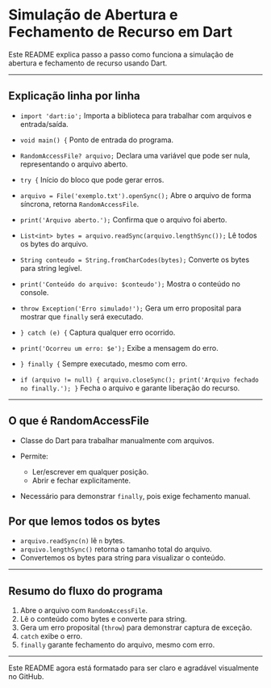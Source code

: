 # Simulação de Abertura e Fechamento de Recurso em Dart

Este README explica passo a passo como funciona a simulação de abertura e fechamento de recurso usando Dart.

---

## Explicação linha por linha

* `import 'dart:io';`
  Importa a biblioteca para trabalhar com arquivos e entrada/saída.

* `void main() {`
  Ponto de entrada do programa.

* `RandomAccessFile? arquivo;`
  Declara uma variável que pode ser nula, representando o arquivo aberto.

* `try {`
  Início do bloco que pode gerar erros.

* `arquivo = File('exemplo.txt').openSync();`
  Abre o arquivo de forma síncrona, retorna `RandomAccessFile`.

* `print('Arquivo aberto.');`
  Confirma que o arquivo foi aberto.

* `List<int> bytes = arquivo.readSync(arquivo.lengthSync());`
  Lê todos os bytes do arquivo.

* `String conteudo = String.fromCharCodes(bytes);`
  Converte os bytes para string legível.

* `print('Conteúdo do arquivo: $conteudo');`
  Mostra o conteúdo no console.

* `throw Exception('Erro simulado!');`
  Gera um erro proposital para mostrar que `finally` será executado.

* `} catch (e) {`
  Captura qualquer erro ocorrido.

* `print('Ocorreu um erro: $e');`
  Exibe a mensagem do erro.

* `} finally {`
  Sempre executado, mesmo com erro.

* `if (arquivo != null) { arquivo.closeSync(); print('Arquivo fechado no finally.'); }`
  Fecha o arquivo e garante liberação do recurso.

---

## O que é RandomAccessFile

* Classe do Dart para trabalhar manualmente com arquivos.
* Permite:

  * Ler/escrever em qualquer posição.
  * Abrir e fechar explicitamente.
* Necessário para demonstrar `finally`, pois exige fechamento manual.

## Por que lemos todos os bytes

* `arquivo.readSync(n)` lê `n` bytes.
* `arquivo.lengthSync()` retorna o tamanho total do arquivo.
* Convertemos os bytes para string para visualizar o conteúdo.

---

## Resumo do fluxo do programa

1. Abre o arquivo com `RandomAccessFile`.
2. Lê o conteúdo como bytes e converte para string.
3. Gera um erro proposital (`throw`) para demonstrar captura de exceção.
4. `catch` exibe o erro.
5. `finally` garante fechamento do arquivo, mesmo com erro.

---

Este README agora está formatado para ser claro e agradável visualmente no GitHub.

